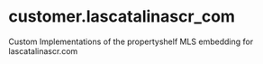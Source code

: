 customer.lascatalinascr_com
===========================

Custom Implementations of the propertyshelf MLS embedding for lascatalinascr.com

